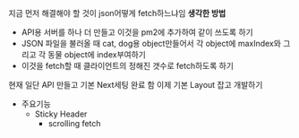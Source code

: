지금 먼저 해결해야 할 것이 json어떻게 fetch하느냐임
**생각한 방법**
 - API용 서버를 하나 더 만들고 이것을 pm2에 추가하여 같이 쓰도록 하기
 - JSON 파일을 불러올 때 cat, dog용 object만들어서 각 object에 maxIndex와 그리고 각 동물 object에 index부여하기
 - 이것을 fetch할 때 클라이언트의 정해진 갯수로 fetch하도록 하기

현재 일단 API 만들고 기본 Next세팅 완료 함
이제 기본 Layout 잡고 개발하기
  - 주요기능
    - Sticky Header
      - scrolling fetch